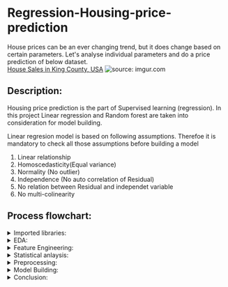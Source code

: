 # Regression-Housing-price-prediction
House prices can be an ever changing trend, but it does change based on certain parameters. Let's analyse individual parameters and do a price prediction of below 
dataset.<br>
[House Sales in King County, USA](https://www.kaggle.com/datasets/harlfoxem/housesalesprediction)
<img src="https://i.imgur.com/kCNAFTN.jpg?1" title="source: imgur.com" />

## Description:

Housing price prediction is the part of Supervised learning (regression). In this project Linear regression and Random forest are taken into consideration for model building.

Linear regresion model is based on following assumptions. Therefoe it is mandatory to check all those assumptions before building a model
1. Linear relationship
2. Homoscedasticity(Equal variance)
3. Normality (No outlier)
4. Independence (No auto correlation of Residual)
5. No relation between Residual and independet variable
6. No multi-colinearity

## Process flowchart:

<details>
    <summary>Imported libraries:</summary>
1.  numpy (for mathematical calculation)<br>
2.  pandas (for data importing and manipulation in the form of DataFrame)<br>
3.  matplotib.pyplot (for data visualization)<br>
4.  seaborn (for data visualization)<br>
5.  statsmodels.api (for model building)<br>
6.  sklearn.preprocessing.StandardScaler (for standardization)<br>
7.  sklearn.pipeline.make_pipeline (for standardization of independent variables during model building)<br>
8.  sklearn.decomposition.PCA (for dimensionlity reduction)<br>
9.  statsmodels.stats.outliers_influence.variance_inflation_factor (for multicolinearity analysis)<br>
10. sklearn.model_selection.train_test_split (for splitting dataset into training and testing)<br>
11. sklearn.linear_model.LinearRegression (for model building)<br>
12. sklearn.ensemble.RandomForestRegressor(for model building)<br>
13. sklearn.metrics.r2_score (for accuracy measurement)
</details>  
  
<details>
    <summary>EDA:</summary>
1. Null value Analysis<br>
2. Outlier Analysis
 </details> 
 
<details>
    <summary>Feature Engineering:</summary>
1. Feature Selection (correlation and VIF analysis)<br>
2. Feature Extraction (Principal Component Analysis)
 </details> 
 
<details>
    <summary>Statistical anlaysis:</summary>
  1. Testing all assumptions of linear regression.<br>
  2. Checking $t-stat$ and $p-value$ of individual features in linear model prediction<br>
  3. Checking $R^2$,  $adjusted~R^2$, $F-statistic$, $log~likelyhood$, $AIC$, $BIC$
 </details>
 
<details>
    <summary>Preprocessing:</summary>
  1. Transorming date column from object type to datetime.<br>
  2. Standardization of data before PCA<br>
 </details>
 
<details>
    <summary>Model Building:</summary>
  1. Linear regression <br>
  2. Linear regression (after standardization of features)<br>
  3. Linear regression (after normalization of features)
 </details>
 
 <details>
    <summary>Conclusion:</summary>
  1. $67\%$ of $R^2$ is explained by linear regression model and $33\%$ by residual <br>
  2. Random forest  gives 88% accuracy<br>
 </details>

